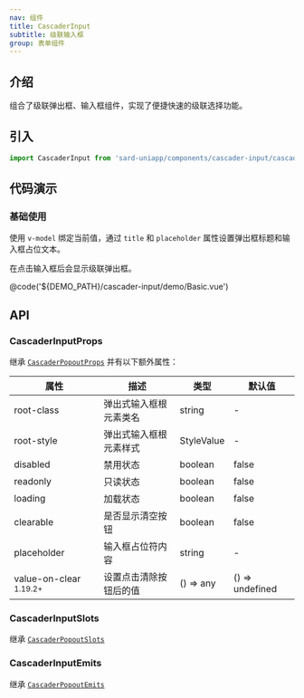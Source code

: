 ```yaml
---
nav: 组件
title: CascaderInput
subtitle: 级联输入框
group: 表单组件
---
```


## 介绍

组合了级联弹出框、输入框组件，实现了便捷快速的级联选择功能。

## 引入

```ts
import CascaderInput from 'sard-uniapp/components/cascader-input/cascader-input.vue'
```

## 代码演示

### 基础使用

使用 `v-model` 绑定当前值，通过 `title` 和 `placeholder` 属性设置弹出框标题和输入框占位文本。

在点击输入框后会显示级联弹出框。

@code('${DEMO_PATH}/cascader-input/demo/Basic.vue')

## API

### CascaderInputProps

继承 [`CascaderPopoutProps`](./cascader-popout#CascaderPopoutProps) 并有以下额外属性：

| 属性                              | 描述                   | 类型       | 默认值          |
| --------------------------------- | ---------------------- | ---------- | --------------- |
| root-class                        | 弹出式输入框根元素类名 | string     | -               |
| root-style                        | 弹出式输入框根元素样式 | StyleValue | -               |
| disabled                          | 禁用状态               | boolean    | false           |
| readonly                          | 只读状态               | boolean    | false           |
| loading                           | 加载状态               | boolean    | false           |
| clearable                         | 是否显示清空按钮       | boolean    | false           |
| placeholder                       | 输入框占位符内容       | string     | -               |
| value-on-clear <sup>1.19.2+</sup> | 设置点击清除按钮后的值 | () => any  | () => undefined |

### CascaderInputSlots

继承 [`CascaderPopoutSlots`](./cascader-popout#CascaderPopoutSlots)

### CascaderInputEmits

继承 [`CascaderPopoutEmits`](./cascader-popout#CascaderPopoutEmits)
